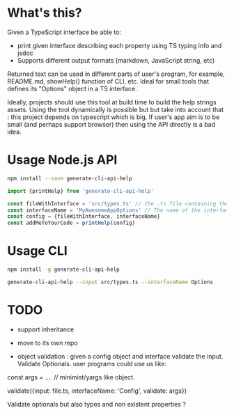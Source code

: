 # What's this?

Given a TypeScript interface be able to:

 * print given interface describing each property using TS typing info and jsdoc
 * Supports different output formats (markdown, JavaScript string, etc)

 <!-- * a markdown section detailing CLI Usage information
 * a markdown section detailing JavaScript API Usage information  -->

Returned text can be used in different parts of user's program, for example, README.md, showHelp() function of CLI, etc. Ideal for small tools that defines its "Options" object in a TS interface. 

Ideally, projects should use this tool at build time to build the help strings assets. Using the tool dynamically is possible but but take into account that : this project depends on typescript which is big. If user's app aim is to be small (and perhaps support browser) then using the API directly is a bad idea. 

# Usage Node.js API

```sh
npm install --save generate-cli-api-help
```

```ts
import {printHelp} from 'generate-cli-api-help'

const fileWithInterface = 'src/types.ts' // the .ts file containing the Config / Options interface from which to extract the help usage information
const interfaceName = 'MyAwesomeAppOptions' // The name of the interface with usage / config options
const config = {fileWithInterface, interfaceName}
const addMeToYourCode = printHelp(config)
```


# Usage CLI

```sh
npm install -g generate-cli-api-help

generate-cli-api-help --input src/types.ts --interfaceName Options
```



# TODO

 * support inheritance
 
 * move to its own repo 

 * object validation : given a config object and interface validate the input. Validate Optionals. user programs could use us like: 
 
  const args = .... // minimist/yargs like object. 
  
  validate({input: file.ts, interfaceName: 'Config', validate: args})

Validate optionals but also types and non existent properties ?